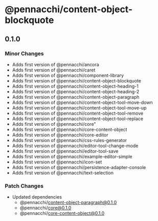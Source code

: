 # @pennacchi/content-object-blockquote

## 0.1.0

### Minor Changes

- Adds first version of @pennacchi/ancora
- Adds first version of @pennacchi/caret
- Adds first version of @pennacchi/component-library
- Adds first version of @pennacchi/content-object-blockquote
- Adds first version of @pennacchi/content-object-heading-1
- Adds first version of @pennacchi/content-object-heading-2
- Adds first version of @pennacchi/content-object-paragraph
- Adds first version of @pennacchi/content-object-tool-move-down
- Adds first version of @pennacchi/content-object-tool-move-up
- Adds first version of @pennacchi/content-object-tool-remove
- Adds first version of @pennacchi/content-object-tool-replace
- Adds first version of @pennacchi/core"
- Adds first version of @pennacchi/core-content-object
- Adds first version of @pennacchi/core-editor
- Adds first version of @pennacchi/css-rules-generator
- Adds first version of @pennacchi/editor-tool-change-mode
- Adds first version of @pennacchi/editor-tool-save
- Adds first version of @pennacchi/example-editor-simple
- Adds first version of @pennacchi/icon-set
- Adds first version of @pennacchi/persistence-adapter-console
- Adds first version of @pennacchi/text-selection

### Patch Changes

- Updated dependencies
  - @pennacchi/content-object-paragraph@0.1.0
  - @pennacchi/core@0.1.0
  - @pennacchi/core-content-object@0.1.0
